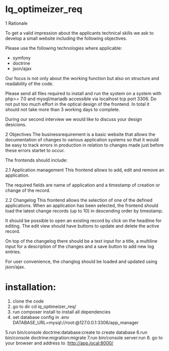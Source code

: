 # Iq_optimeizer_req

1 Rationale
 

To get a valid impression about the applicants technical skills we ask to develop a small website including the following objectives.

 

Please use the following technologies where applicable:

 

- symfony
- doctrine
- json/ajax
 


Our focus is not only about the working function but also on structure and readability of the code.

 

Please send all files required to install and run the system on a system with php>= 7.0 and mysql/mariadb accessible via localhost tcp port 3306. Do not put too much effort in the optical design of the frontend. In total it should not take more than 3 working days to complete.

 

During our second interview we would like to discuss your design desicions.

 

2 Objectives
The businessrequirement is a basic website that allows the documentation of changes to various application systems so that it would be easy to track errors in production in relation to changes made just before these errors startet to occur.

The frontends should include:

2.1 Application management
This frontend allows to add, edit and remove an application. 

 

The required fields are name of application and a timestamp of creation or change of the record.

 

2.2 Changelog
This frontend allows the selection of one of the defined applications. When an application has been selected, the frontend should load the latest change records (up to 10) in descending order by timestamp. 

 

It should be possible to open an existing record by click on the headline for editing. The edit view should have buttons to update and delete the active record. 

 

On top of the changelog there should be a text input for a title, a multiline input for a description of the changes and a save button to add new log entries. 

 

For user convenience, the changlog should be loaded and updated using json/ajax.


# installation:
1. clone the code
2. go to dir cd iq_optimeizer_req/
3. run composer install to install all dependencies 
4. set database config in .env 
      DATABASE_URL=mysql://root:@127.0.0.1:3306/app_manager

5.run bin/console doctrine:database:create to create database
6.run bin/console doctrine:migration:migrate
7.run bin/console server:run
8. go to your browser and address to :http://app.local:8000/



